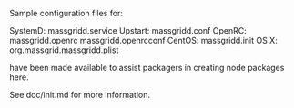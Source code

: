 Sample configuration files for:

SystemD: massgridd.service
Upstart: massgridd.conf
OpenRC:  massgridd.openrc
         massgridd.openrcconf
CentOS:  massgridd.init
OS X:    org.massgrid.massgridd.plist

have been made available to assist packagers in creating node packages here.

See doc/init.md for more information.
